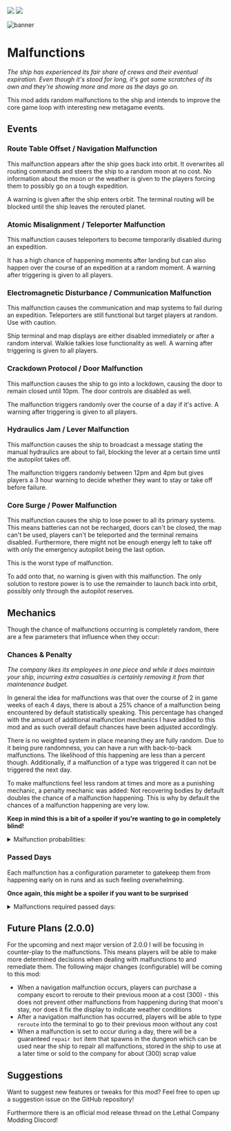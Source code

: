 
<img src="https://img.shields.io/badge/version-1.8.1-0AF" /></a>
<img src="https://img.shields.io/badge/lc--version-v49-000" /></a>

![banner](https://github.com/zealsprince/lc-malfunctions/assets/1859270/f2d781e8-2b79-4d80-9e49-d688cc7b99f2)

# Malfunctions #

*The ship has experienced its fair share of crews and their eventual expiration. Even though it's stood for long, it's got some scratches of its own and they're showing more and more as the days go on.*

This mod adds random malfunctions to the ship and intends to improve the core game loop with interesting new metagame events.

## Events ##

### Route Table Offset / Navigation Malfunction ###

This malfunction appears after the ship goes back into orbit. It overwrites all routing commands and steers the ship to a random moon at no cost. No information about the moon or the weather is given to the players forcing them to possibly go on a tough expedition.

A warning is given after the ship enters orbit. The terminal routing will be blocked until the ship leaves the rerouted planet.

### Atomic Misalignment / Teleporter Malfunction ###

This malfunction causes teleporters to become temporarily disabled during an expedition.

It has a high chance of happening moments after landing but can also happen over the course of an expedition at a random moment. A warning after triggering is given to all players.

### Electromagnetic Disturbance / Communication Malfunction ###

This malfunction causes the communication and map systems to fail during an expedition. Teleporters are still functional but target players at random. Use with caution.

Ship terminal and map displays are either disabled immediately or after a random interval. Walkie talkies lose functionality as well. A warning after triggering is given to all players. 

### Crackdown Protocol / Door Malfunction ###

This malfunction causes the ship to go into a lockdown, causing the door to remain closed until 10pm. The door controls are disabled as well.

The malfunction triggers randomly over the course of a day if it's active. A warning after triggering is given to all players.

### Hydraulics Jam / Lever Malfunction ###

This malfunction causes the ship to broadcast a message stating the manual hydraulics are about to fail, blocking the lever at a certain time until the autopilot takes off.

The malfunction triggers randomly between 12pm and 4pm but gives players a 3 hour warning to decide whether they want to stay or take off before failure.

### Core Surge / Power Malfunction ###

This malfunction causes the ship to lose power to all its primary systems. This means batteries can not be recharged, doors can't be closed, the map can't be used, players can't be teleported and the terminal remains disabled. Furthermore, there might not be enough energy left to take off with only the emergency autopilot being the last option.

This is the worst type of malfunction.

To add onto that, no warning is given with this malfunction. The only solution to restore power is to use the remainder to launch back into orbit, possibly only through the autopilot reserves.

## Mechanics ##

Though the chance of malfunctions occurring is completely random, there are a few parameters that influence when they occur:

### Chances & Penalty ###

*The company likes its employees in one piece and while it does maintain your ship, incurring extra casualties is certainly removing it from that maintenance budget.*

In general the idea for malfunctions was that over the course of 2 in game weeks of each 4 days, there is about a 25% chance of a malfunction being encountered by default statistically speaking. This percentage has changed with the amount of additional malfunction mechanics I have added to this mod and as such overall default chances have been adjusted accordingly.

There is no weighted system in place meaning they are fully random. Due to it being pure randomness, you can have a run with back-to-back malfunctions. The likelihood of this happening are less than a percent though. Additionally, if a malfunction of a type was triggered it can not be triggered the next day.

To make malfunctions feel less random at times and more as a punishing mechanic, a penalty mechanic was added: Not recovering bodies by default doubles the chance of a malfunction happening. This is why by default the chances of a malfunction happening are very low.

**Keep in mind this is a bit of a spoiler if you're wanting to go in completely blind!**

<details> 
  <summary>Malfunction probabilities:</summary>

- Navigation: 7.5%
- Teleporter: 7.5%
- Distortion: 5.0%
- Door: 3.0%
- Lever: 3.0%
- Power: 1.5%
</details>

### Passed Days ###

Each malfunction has a configuration parameter to gatekeep them from happening early on in runs and as such feeling overwhelming.

**Once again, this might be a spoiler if you want to be surprised**

<details> 
  <summary>Malfunctions required passed days:</summary>

- Navigation: 3 (Week 2)
- Teleporter: 11 (Week 4)
- Distortion: 3 (Week 2)
- Door: 7 (Week 3)
- Lever: 0 (Week 1)
- Power: 11 (Week 4)
</details>

## Future Plans (2.0.0) ##

For the upcoming and next major version of 2.0.0 I will be focusing in counter-play to the malfunctions. This means players will be able to make more determined decisions when dealing with malfunctions to and remediate them. The following major changes (configurable) will be coming to this mod:

- When a navigation malfunction occurs, players can purchase a company escort to reroute to their previous moon at a cost (300) - this does not prevent other malfunctions from happening during that moon's stay, nor does it fix the display to indicate weather conditions
- After a navigation malfunction has occurred, players will be able to type `reroute` into the terminal to go to their previous moon without any cost
- When a malfunction is set to occur during a day, there will be a guaranteed `repair bot` item that spawns in the dungeon which can be used near the ship to repair all malfunctions, stored in the ship to use at a later time or sold to the company for about (300) scrap value

## Suggestions ##

Want to suggest new features or tweaks for this mod? Feel free to open up a suggestion issue on the GitHub repository!

Furthermore there is an official mod release thread on the Lethal Company Modding Discord!